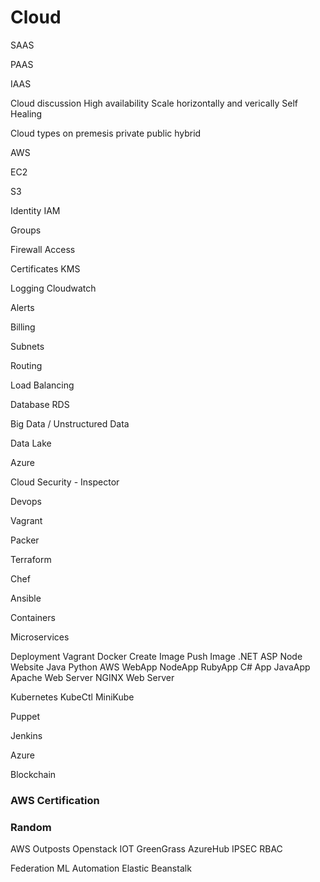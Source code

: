 # Cloud

SAAS

PAAS

IAAS

Cloud discussion
    High availability
    Scale horizontally and verically
    Self Healing

Cloud types
    on premesis
    private
    public
    hybrid



AWS

EC2

S3

Identity IAM

Groups

Firewall Access

Certificates
    KMS 

Logging Cloudwatch

Alerts

Billing

Subnets

Routing

Load Balancing

Database RDS

Big Data / Unstructured Data

Data Lake

Azure

Cloud Security - Inspector

Devops

Vagrant

Packer

Terraform

Chef

Ansible

Containers

Microservices



Deployment
    Vagrant
    Docker
        Create Image
        Push Image
            .NET
            ASP
            Node
            Website
            Java
            Python
    AWS
        WebApp
        NodeApp
        RubyApp
        C# App
        JavaApp
        Apache Web Server
        NGINX Web Server

Kubernetes
    KubeCtl
    MiniKube

Puppet

Jenkins

Azure

Blockchain


### AWS Certification 

### Random

AWS Outposts
Openstack
IOT
GreenGrass
AzureHub
IPSEC
RBAC

Federation
ML
Automation
Elastic Beanstalk